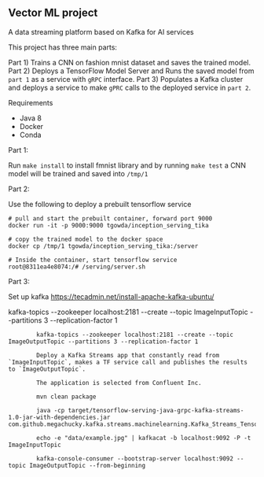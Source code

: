 ## Vector ML project

A data streaming platform based on Kafka for AI services

This project has three main parts:

Part 1) Trains a CNN on fashion mnist dataset and saves the trained model.
Part 2) Deploys a TensorFlow Model Server and Runs the saved model from `part 1` as a service with `gRPC` interface.
Part 3) Populates a Kafka cluster and deploys a service to make `gPRC` calls to the deployed service in `part 2`.

Requirements

* Java 8
* Docker
* Conda

Part 1:

Run `make install` to install fmnist library
and by running `make test` a CNN model will be trained and saved into `/tmp/1`

Part 2:

Use the following to deploy a prebuilt tensorflow service

```
# pull and start the prebuilt container, forward port 9000
docker run -it -p 9000:9000 tgowda/inception_serving_tika

# copy the trained model to the docker space 
docker cp /tmp/1 tgowda/inception_serving_tika:/server

# Inside the container, start tensorflow service
root@8311ea4e8074:/# /serving/server.sh
```

Part 3:

Set up kafka 
https://tecadmin.net/install-apache-kafka-ubuntu/

kafka-topics --zookeeper localhost:2181 --create --topic ImageInputTopic --partitions 3 --replication-factor 1
            
            kafka-topics --zookeeper localhost:2181 --create --topic ImageOutputTopic --partitions 3 --replication-factor 1

            Deploy a Kafka Streams app that constantly read from `ImageInputTopic`, makes a TF service call and publishes the results to `ImageOutputTopic`.

            The application is selected from Confluent Inc.

            mvn clean package 

            java -cp target/tensorflow-serving-java-grpc-kafka-streams-1.0-jar-with-dependencies.jar com.github.megachucky.kafka.streams.machinelearning.Kafka_Streams_TensorFlow_Serving_gRPC_Example

            echo -e "data/example.jpg" | kafkacat -b localhost:9092 -P -t ImageInputTopic

            kafka-console-consumer --bootstrap-server localhost:9092 --topic ImageOutputTopic --from-beginning

